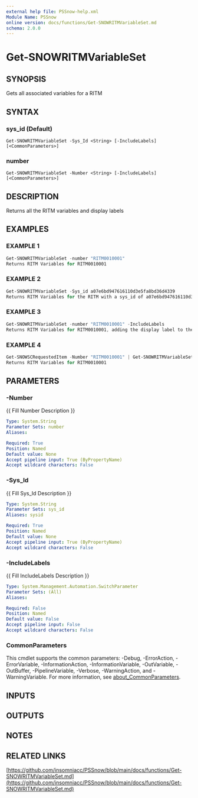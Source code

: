 ```yaml
---
external help file: PSSnow-help.xml
Module Name: PSSnow
online version: docs/functions/Get-SNOWRITMVariableSet.md
schema: 2.0.0
---
```


# Get-SNOWRITMVariableSet

## SYNOPSIS
Gets all associated variables for a RITM

## SYNTAX

### sys_id (Default)
```
Get-SNOWRITMVariableSet -Sys_Id <String> [-IncludeLabels] [<CommonParameters>]
```

### number
```
Get-SNOWRITMVariableSet -Number <String> [-IncludeLabels] [<CommonParameters>]
```

## DESCRIPTION
Returns all the RITM variables and display labels

## EXAMPLES

### EXAMPLE 1
```powershell
Get-SNOWRITMVariableSet -number "RITM0010001"
Returns RITM Variables for RITM0010001
```

### EXAMPLE 2
```powershell
Get-SNOWRITMVariableSet -Sys_id a07e6bd947616110d3e5fa8bd36d4339
Returns RITM Variables for the RITM with a sys_id of a07e6bd947616110d3e5fa8bd36d4339
```

### EXAMPLE 3
```powershell
Get-SNOWRITMVariableSet -number "RITM0010001" -IncludeLabels
Returns RITM Variables for RITM0010001, adding the display label to the output object
```

### EXAMPLE 4
```powershell
Get-SNOWSCRequestedItem -Number "RITM0010001" | Get-SNOWRITMVariableSet
Returns RITM Variables for RITM0010001
```

## PARAMETERS

### -Number
{{ Fill Number Description }}

```yaml
Type: System.String
Parameter Sets: number
Aliases:

Required: True
Position: Named
Default value: None
Accept pipeline input: True (ByPropertyName)
Accept wildcard characters: False
```

### -Sys_Id
{{ Fill Sys_Id Description }}

```yaml
Type: System.String
Parameter Sets: sys_id
Aliases: sysid

Required: True
Position: Named
Default value: None
Accept pipeline input: True (ByPropertyName)
Accept wildcard characters: False
```

### -IncludeLabels
{{ Fill IncludeLabels Description }}

```yaml
Type: System.Management.Automation.SwitchParameter
Parameter Sets: (All)
Aliases:

Required: False
Position: Named
Default value: False
Accept pipeline input: False
Accept wildcard characters: False
```

### CommonParameters
This cmdlet supports the common parameters: -Debug, -ErrorAction, -ErrorVariable, -InformationAction, -InformationVariable, -OutVariable, -OutBuffer, -PipelineVariable, -Verbose, -WarningAction, and -WarningVariable. For more information, see [about_CommonParameters](http://go.microsoft.com/fwlink/?LinkID=113216).

## INPUTS

## OUTPUTS

## NOTES

## RELATED LINKS

[https://github.com/insomniacc/PSSnow/blob/main/docs/functions/Get-SNOWRITMVariableSet.md](https://github.com/insomniacc/PSSnow/blob/main/docs/functions/Get-SNOWRITMVariableSet.md)


